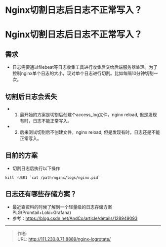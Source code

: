 # Nginx切割日志后日志不正常写入？


<!--more-->
# Nginx切割日志后日志不正常写入？
## 需求
- 日志需要通过filebeat等日志收集工具进行收集后交给后端服务器处理。为了控制nginx单个日志的大小，现对单个日志进行切割。比如每隔10分钟切割一次。

## 切割后日志会丢失
- 1. 最开始的方案是切割后创建个access_log文件，nginx reload, 但是发现有时，日志不能正常写入。
- 2. 后来测试切割后不创建文件，nginx reload, 但是发现有时，日志还是不能正常写入。

## 目前的方案
- 切割日志后执行以下操作
```
kill -USR1 `cat /path/nginx/logs/nginx.pid`
```

## 日志还有哪些存储方案？
- 最近查资料的时候了解到一个轻量级的日志存储方案PLG(Promtail+Loki+Grafana)
- 参考：https://blog.csdn.net/AndCo/article/details/128949093


---

> 作者:   
> URL: http://111.230.8.71:8889/nginx-logrotate/  

